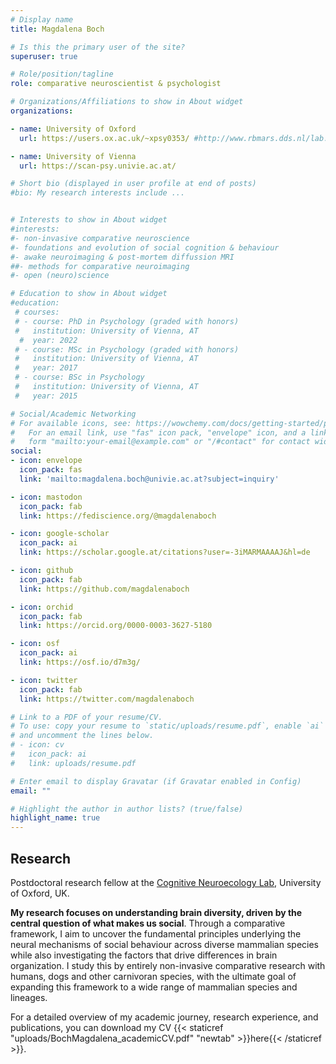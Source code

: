 ```yaml
---
# Display name
title: Magdalena Boch

# Is this the primary user of the site?
superuser: true

# Role/position/tagline
role: comparative neuroscientist & psychologist

# Organizations/Affiliations to show in About widget
organizations:

- name: University of Oxford
  url: https://users.ox.ac.uk/~xpsy0353/ #http://www.rbmars.dds.nl/lab.html

- name: University of Vienna
  url: https://scan-psy.univie.ac.at/

# Short bio (displayed in user profile at end of posts)
#bio: My research interests include ...


# Interests to show in About widget
#interests:
#- non-invasive comparative neuroscience
#- foundations and evolution of social cognition & behaviour
#- awake neuroimaging & post-mortem diffussion MRI
##- methods for comparative neuroimaging 
#- open (neuro)science

# Education to show in About widget
#education:
 # courses:
 # - course: PhD in Psychology (graded with honors)
 #   institution: University of Vienna, AT
  #  year: 2022
 # - course: MSc in Psychology (graded with honors) 
 #   institution: University of Vienna, AT
 #   year: 2017
 # - course: BSc in Psychology
 #   institution: University of Vienna, AT
 #   year: 2015

# Social/Academic Networking
# For available icons, see: https://wowchemy.com/docs/getting-started/page-builder/#icons
#   For an email link, use "fas" icon pack, "envelope" icon, and a link in the
#   form "mailto:your-email@example.com" or "/#contact" for contact widget.
social:
- icon: envelope
  icon_pack: fas
  link: 'mailto:magdalena.boch@univie.ac.at?subject=inquiry'

- icon: mastodon
  icon_pack: fab
  link: https://fediscience.org/@magdalenaboch

- icon: google-scholar  
  icon_pack: ai
  link: https://scholar.google.at/citations?user=-3iMARMAAAAJ&hl=de

- icon: github
  icon_pack: fab
  link: https://github.com/magdalenaboch

- icon: orchid
  icon_pack: fab
  link: https://orcid.org/0000-0003-3627-5180

- icon: osf
  icon_pack: ai
  link: https://osf.io/d7m3g/

- icon: twitter
  icon_pack: fab
  link: https://twitter.com/magdalenaboch

# Link to a PDF of your resume/CV.
# To use: copy your resume to `static/uploads/resume.pdf`, enable `ai` icons in `params.toml`, 
# and uncomment the lines below.
# - icon: cv
#   icon_pack: ai
#   link: uploads/resume.pdf

# Enter email to display Gravatar (if Gravatar enabled in Config)
email: ""

# Highlight the author in author lists? (true/false) 
highlight_name: true
---
```

## Research
Postdoctoral research fellow at the [Cognitive Neuroecology Lab](https://users.ox.ac.uk/~xpsy0353/), University of Oxford, UK.

**My research focuses on understanding brain diversity, driven by the central question of what makes us social**. Through a comparative framework, I aim to uncover the fundamental principles underlying the neural mechanisms of social behaviour across diverse mammalian species while also investigating the factors that drive differences in brain organization. I study this by entirely non-invasive comparative research with humans, dogs and other carnivoran species, with the ultimate goal of expanding this framework to a wide range of mammalian species and lineages. 

For a detailed overview of my academic journey, research experience, and publications, you can download my CV {{< staticref "uploads/BochMagdalena_academicCV.pdf" "newtab" >}}here{{< /staticref >}}.

